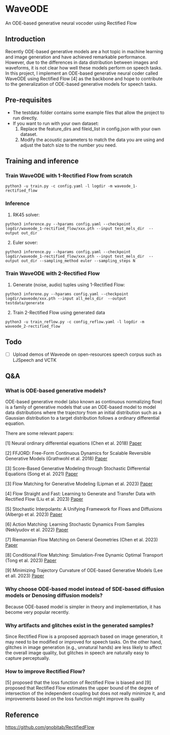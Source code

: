 # WaveODE
An ODE-based generative neural vocoder using Rectified Flow

## Introduction
Recently ODE-based generative models are a hot topic in machine learning and image generation and have achieved remarkable performance. However, due to the differences in data distribution between images and waveforms, it is not clear how well these models perform on speech tasks. In this project, I implement an ODE-based generative neural coder called WaveODE using Rectified Flow [4] as the backbone and hope to contribute to the generalization of ODE-based generative models for speech tasks.

## Pre-requisites
* The testdata folder contains some example files that allow the project to run directly.
* If you want to run with your own dataset:
  1. Replace the feature_dirs and fileid_list in config.json with your own dataset.
  2. Modify the acoustic parameters to match the data you are using and adjust the batch size to the number you need.

## Training and inference

### Train WaveODE with 1-Rectified Flow from scratch
```
python3 -u train.py -c config.yaml -l logdir -m waveode_1-rectified_flow
```

### Inference
1. RK45 solver: 
```
python3 inference.py --hparams config.yaml --checkpoint logdir/waveode_1-rectified_flow/xxx.pth --input test_mels_dir  --output out_dir
```
2. Euler sover: 
```
python3 inference.py --hparams config.yaml --checkpoint logdir/waveode_1-rectified_flow/xxx.pth --input test_mels_dir  --output out_dir --sampling_method euler --sampling_steps N
```

### Train WaveODE with 2-Rectified Flow
1. Generate (noise, audio) tuples using 1-Rectified Flow: 
```
python3 inferene.py --hparams config.yaml --checkpoint logdir/waveode/xxx.pth --input all_mels_dir  --output testdata/generate
```
2. Train 2-Rectified Flow using generated data
```
python3 -u train_reflow.py -c config_reflow.yaml -l logdir -m waveode_2-rectified_flow
```
## Todo

- [ ] Upload demos of Waveode on open-resources speech corpus such as LJSpeech and VCTK

## Q&A

### What is ODE-based generative models?

ODE-based generative model (also known as continuous normalizing flow) is a family of generative models that use an ODE-based model to model data distributions where the trajectory from an initial distribution such as a Gaussian distribution to a target distribution follows a ordinary differential equation. 

There are some relevant papers:

[1] Neural ordinary differential equations (Chen et al. 2018) [Paper](https://arxiv.org/abs/1806.07366)

[2] FFJORD: Free-Form Continuous Dynamics for Scalable Reversible Generative Models (Grathwohl et al. 2018) [Paper](https://arxiv.org/abs/1810.01367)

[3] Score-Based Generative Modeling through Stochastic Differential Equations (Song et al. 2021) [Paper](https://arxiv.org/abs/2011.13456)

[3] Flow Matching for Generative Modeling (Lipman et al. 2023) [Paper](https://openreview.net/forum?id=PqvMRDCJT9t)

[4] Flow Straight and Fast: Learning to Generate and Transfer Data with Rectified Flow (Liu et al. 2023) [Paper](https://openreview.net/forum?id=XVjTT1nw5z)

[5] Stochastic Interpolants: A Unifying Framework for Flows and Diffusions (Albergo et al. 2023) [Paper](https://arxiv.org/abs/2303.08797)

[6] Action Matching: Learning Stochastic Dynamics From Samples (Neklyudov et al. 2022) [Paper](https://arxiv.org/abs/2210.06662)

[7] Riemannian Flow Matching on General Geometries (Chen et al. 2023) [Paper](https://arxiv.org/abs/2302.03660)

[8] Conditional Flow Matching: Simulation-Free Dynamic Optimal Transport (Tong et al. 2023) [Paper](https://arxiv.org/abs/2302.00482)

[9] Minimizing Trajectory Curvature of ODE-based Generative Models (Lee et all. 2023) [Paper](https://arxiv.org/abs/2301.12003)


### Why choose ODE-based model instead of SDE-based diffusion models or Denosing diffusion models?

Because ODE-based model is simpler in theory and implementation, it has become very popular recently.

### Why artifacts and glitches exist in the generated samples?
Since Rectified Flow is a proposed approach based on image generation, it may need to be modified or improved for speech tasks. On the other hand, glitches in image generation (e.g., unnatural hands) are less likely to affect the overall image quality, but glitches in speech are naturally easy to capture perceptually.

### How to improve Rectified Flow?
[5] proposed that the loss function of Rectified Flow is biased and [9] proposed that Rectified Flow estimates the upper bound of the degree of intersection of the independent coupling but does not really minimize it, and improvements based on the loss function might improve its quality

## Reference
https://github.com/gnobitab/RectifiedFlow

